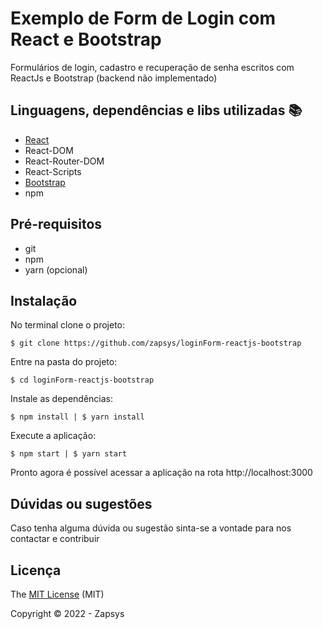 # Exemplo de Form de Login com React e Bootstrap
Formulários de login, cadastro e recuperação de senha escritos com ReactJs e Bootstrap (backend não implementado)

## Linguagens, dependências e libs utilizadas :books:

- [React](https://pt-br.reactjs.org/docs/getting-started.html)
- React-DOM
- React-Router-DOM
- React-Scripts
- [Bootstrap](https://getbootstrap.com/docs/5.0/getting-started/introduction/)
- npm

## Pré-requisitos
- git
- npm
- yarn (opcional)

## Instalação
No terminal clone o projeto:
```
$ git clone https://github.com/zapsys/loginForm-reactjs-bootstrap
```

Entre na pasta do projeto:
```
$ cd loginForm-reactjs-bootstrap
```

Instale as dependências:
```
$ npm install | $ yarn install
```
Execute a aplicação:
```
$ npm start | $ yarn start
```

Pronto agora é possível acessar a aplicação na rota http://localhost:3000

## Dúvidas ou sugestões
Caso tenha alguma dúvida ou sugestão sinta-se a vontade para nos contactar e contribuir

## Licença
The [MIT License]() (MIT)

Copyright :copyright: 2022 - Zapsys


